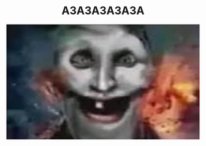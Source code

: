 <h1 align="center">АЗАЗАЗАЗАЗА</h1>
<div align="center">
  <img src="img.jpeg" width="512" height="300"/>
</div>
